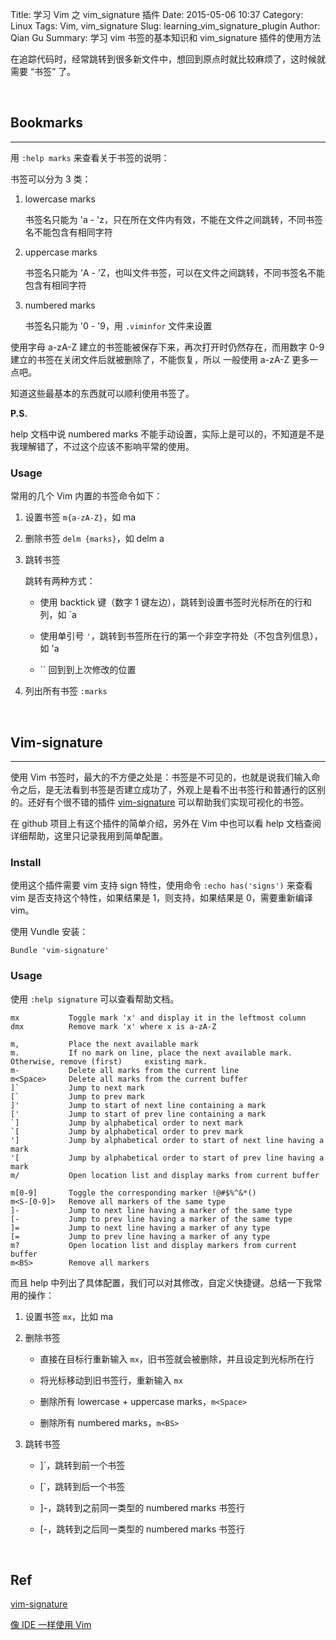 Title: 学习 Vim 之 vim_signature 插件 
Date: 2015-05-06 10:37
Category: Linux
Tags: Vim, vim_signature
Slug: learning_vim_signature_plugin
Author: Qian Gu
Summary: 学习 vim 书签的基本知识和 vim_signature 插件的使用方法

在追踪代码时，经常跳转到很多新文件中，想回到原点时就比较麻烦了，这时候就需要 “书签” 了。

<br>

## Bookmarks
* * *

用 `:help marks` 来查看关于书签的说明：

书签可以分为 3 类：

1. lowercase marks

    书签名只能为 'a - 'z，只在所在文件内有效，不能在文件之间跳转，不同书签名不能包含有相同字符

2. uppercase  marks

    书签名只能为 'A - 'Z，也叫文件书签，可以在文件之间跳转，不同书签名不能包含有相同字符

3. numbered marks

    书签名只能为 '0 - '9，用 `.viminfor` 文件来设置

使用字母 a-zA-Z 建立的书签能被保存下来，再次打开时仍然存在，而用数字 0-9 建立的书签在关闭文件后就被删除了，不能恢复，所以 一般使用 a-zA-Z 更多一点吧。

知道这些最基本的东西就可以顺利使用书签了。

**P.S.**

help 文档中说 numbered marks 不能手动设置，实际上是可以的，不知道是不是我理解错了，不过这个应该不影响平常的使用。

### Usage

常用的几个 Vim 内置的书签命令如下：

1. 设置书签 `m{a-zA-Z}`，如 ma

2. 删除书签 `delm {marks}`，如 delm a

3. 跳转书签

    跳转有两种方式：

    + 使用 backtick 键（数字 1 键左边），跳转到设置书签时光标所在的行和列，如 `a

    + 使用单引号 `'`，跳转到书签所在行的第一个非空字符处（不包含列信息），如 'a

    + `` 回到到上次修改的位置

4. 列出所有书签 `:marks`

<br>

## Vim-signature
* * *

使用 Vim 书签时，最大的不方便之处是：书签是不可见的，也就是说我们输入命令之后，是无法看到书签是否建立成功了，外观上是看不出书签行和普通行的区别的。还好有个很不错的插件 [vim-signature][vim-signature] 可以帮助我们实现可视化的书签。

在 github 项目上有这个插件的简单介绍，另外在 Vim 中也可以看 help 文档查阅详细帮助，这里只记录我用到简单配置。

### Install

使用这个插件需要 vim 支持 sign 特性，使用命令 `:echo has('signs')` 来查看 vim 是否支持这个特性，如果结果是 1，则支持，如果结果是 0，需要重新编译 vim。

使用 Vundle 安装：

    Bundle 'vim-signature'

### Usage

使用 `:help signature` 可以查看帮助文档。
    
    mx           Toggle mark 'x' and display it in the leftmost column
    dmx          Remove mark 'x' where x is a-zA-Z
    
    m,           Place the next available mark
    m.           If no mark on line, place the next available mark. Otherwise, remove (first)     existing mark.
    m-           Delete all marks from the current line
    m<Space>     Delete all marks from the current buffer
    ]`           Jump to next mark
    [`           Jump to prev mark
    ]'           Jump to start of next line containing a mark
    ['           Jump to start of prev line containing a mark
    `]           Jump by alphabetical order to next mark
    `[           Jump by alphabetical order to prev mark
    ']           Jump by alphabetical order to start of next line having a mark
    '[           Jump by alphabetical order to start of prev line having a mark
    m/           Open location list and display marks from current buffer
    
    m[0-9]       Toggle the corresponding marker !@#$%^&*()
    m<S-[0-9]>   Remove all markers of the same type
    ]-           Jump to next line having a marker of the same type
    [-           Jump to prev line having a marker of the same type
    ]=           Jump to next line having a marker of any type
    [=           Jump to prev line having a marker of any type
    m?           Open location list and display markers from current buffer
    m<BS>        Remove all markers

而且 help 中列出了具体配置，我们可以对其修改，自定义快捷键。总结一下我常用的操作：

1. 设置书签 `mx`，比如 ma

2. 删除书签

    + 直接在目标行重新输入 `mx`，旧书签就会被删除，并且设定到光标所在行

    + 将光标移动到旧书签行，重新输入 `mx`

    + 删除所有 lowercase + uppercase marks，`m<Space>`

    + 删除所有 numbered marks，`m<BS>`

3. 跳转书签

    + ]`，跳转到前一个书签

    + [`，跳转到后一个书签

    + ]-，跳转到之前同一类型的 numbered marks 书签行

    + [-，跳转到之后同一类型的 numbered marks 书签行

[vim-signature]: https://github.com/kshenoy/vim-signature

<br>

## Ref

[vim-signature][vim-signature]

[像 IDE 一样使用 Vim](http://www.tuicool.com/articles/f6feae)